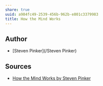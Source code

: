 ```yaml
---
share: true
uuid: a984fc49-2539-456b-962b-e801c3379983
title: How the Mind Works
---
```

## Author

* [Steven Pinker](/Steven Pinker)
## Sources

* [How the Mind Works by Steven Pinker](https://www.goodreads.com/book/show/835623.How_the_Mind_Works)